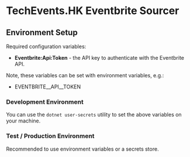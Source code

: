 TechEvents.HK Eventbrite Sourcer
================================

## Environment Setup

Required configuration variables:
- **Eventbrite:Api:Token** - the API key to authenticate with the Eventbrite API.

Note, these variables can be set with environment variables, e.g.:
- EVENTBRITE__API__TOKEN

### Development Environment
You can use the `dotnet user-secrets` utility to set the above variables on your machine.

### Test / Production Environment
Recommended to use environment variables or a secrets store.